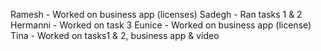 Ramesh - Worked on business app (licenses)
Sadegh - Ran tasks 1 & 2
Hermanni - Worked on task 3
Eunice - Worked on business app (license)
Tina - Worked on tasks1 & 2, business app & video
